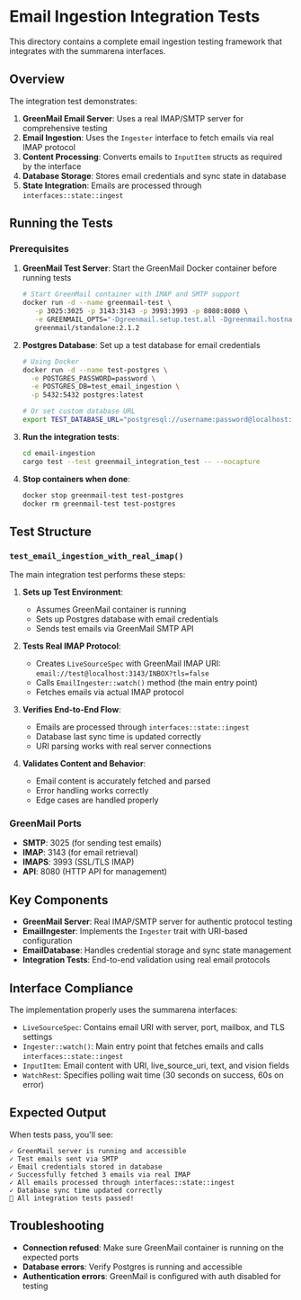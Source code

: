 # Email Ingestion Integration Tests

This directory contains a complete email ingestion testing framework that integrates with the summarena interfaces.

## Overview

The integration test demonstrates:
1. **GreenMail Email Server**: Uses a real IMAP/SMTP server for comprehensive testing
2. **Email Ingestion**: Uses the `Ingester` interface to fetch emails via real IMAP protocol
3. **Content Processing**: Converts emails to `InputItem` structs as required by the interface
4. **Database Storage**: Stores email credentials and sync state in database
5. **State Integration**: Emails are processed through `interfaces::state::ingest`

## Running the Tests

### Prerequisites

1. **GreenMail Test Server**: Start the GreenMail Docker container before running tests
   ```bash
   # Start GreenMail container with IMAP and SMTP support
   docker run -d --name greenmail-test \
      -p 3025:3025 -p 3143:3143 -p 3993:3993 -p 8080:8080 \
      -e GREENMAIL_OPTS="-Dgreenmail.setup.test.all -Dgreenmail.hostname=0.0.0.0 -Dgreenmail.auth.disabled -Dgreenmail.verbose" \
      greenmail/standalone:2.1.2
   ```

2. **Postgres Database**: Set up a test database for email credentials
   ```bash
   # Using Docker
   docker run -d --name test-postgres \
     -e POSTGRES_PASSWORD=password \
     -e POSTGRES_DB=test_email_ingestion \
     -p 5432:5432 postgres:latest
   
   # Or set custom database URL
   export TEST_DATABASE_URL="postgresql://username:password@localhost:5432/your_test_db"
   ```

3. **Run the integration tests**:
   ```bash
   cd email-ingestion
   cargo test --test greenmail_integration_test -- --nocapture
   ```

4. **Stop containers when done**:
   ```bash
   docker stop greenmail-test test-postgres
   docker rm greenmail-test test-postgres
   ```

## Test Structure

### `test_email_ingestion_with_real_imap()`
The main integration test performs these steps:

1. **Sets up Test Environment**:
   - Assumes GreenMail container is running
   - Sets up Postgres database with email credentials
   - Sends test emails via GreenMail SMTP API

2. **Tests Real IMAP Protocol**:
   - Creates `LiveSourceSpec` with GreenMail IMAP URI: `email://test@localhost:3143/INBOX?tls=false`
   - Calls `EmailIngester::watch()` method (the main entry point)
   - Fetches emails via actual IMAP protocol

3. **Verifies End-to-End Flow**:
   - Emails are processed through `interfaces::state::ingest`
   - Database last sync time is updated correctly
   - URI parsing works with real server connections

4. **Validates Content and Behavior**:
   - Email content is accurately fetched and parsed
   - Error handling works correctly
   - Edge cases are handled properly

### GreenMail Ports
- **SMTP**: 3025 (for sending test emails)
- **IMAP**: 3143 (for email retrieval)  
- **IMAPS**: 3993 (SSL/TLS IMAP)
- **API**: 8080 (HTTP API for management)

## Key Components

- **GreenMail Server**: Real IMAP/SMTP server for authentic protocol testing
- **EmailIngester**: Implements the `Ingester` trait with URI-based configuration
- **EmailDatabase**: Handles credential storage and sync state management
- **Integration Tests**: End-to-end validation using real email protocols

## Interface Compliance

The implementation properly uses the summarena interfaces:
- `LiveSourceSpec`: Contains email URI with server, port, mailbox, and TLS settings
- `Ingester::watch()`: Main entry point that fetches emails and calls `interfaces::state::ingest`
- `InputItem`: Email content with URI, live_source_uri, text, and vision fields
- `WatchRest`: Specifies polling wait time (30 seconds on success, 60s on error)

## Expected Output

When tests pass, you'll see:
```
✓ GreenMail server is running and accessible
✓ Test emails sent via SMTP
✓ Email credentials stored in database
✓ Successfully fetched 3 emails via real IMAP
✓ All emails processed through interfaces::state::ingest
✓ Database sync time updated correctly
🎉 All integration tests passed!
```

## Troubleshooting

- **Connection refused**: Make sure GreenMail container is running on the expected ports
- **Database errors**: Verify Postgres is running and accessible
- **Authentication errors**: GreenMail is configured with auth disabled for testing